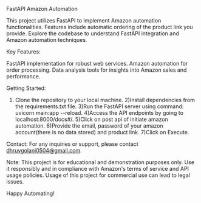 FastAPI Amazon Automation

This project utilizes FastAPI to implement Amazon automation functionalities. Features include automatic ordering of the product link you provide. Explore the codebase to understand FastAPI integration and Amazon automation techniques.

Key Features:

FastAPI implementation for robust web services.
Amazon automation for order processing.
Data analysis tools for insights into Amazon sales and performance.

Getting Started:

1) Clone the repository to your local machine.
2)Install dependencies from the requirements.txt file.
3)Run the FastAPI server using command: uvicorn main:app --reload.
4)Access the API endpoints by going to localhost:8000/docs#/.
5)Click on post api of initiate amazon automation.
6)Provide the email, password of your amazon account(there is no data stored) and product link.
7)Click on Execute.

Contact:
For any inquiries or support, please contact dhruvgolani0504@gmail.com.

Note:
This project is for educational and demonstration purposes only. Use it responsibly and in compliance with Amazon's terms of service and API usage policies. Usage of this project for commercial use can lead to legal issues.

Happy Automating!
